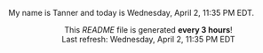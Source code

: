 My name is Tanner and today is Wednesday, April 2, 11:35 PM EDT.

<p align="center">This <i>README</i> file is generated <b>every 3 hours</b>!</br>Last refresh: Wednesday, April 2, 11:35 PM EDT<br /></p>
